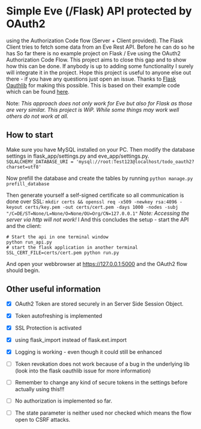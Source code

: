 # Simple Eve (/Flask) API protected by OAuth2 

using the Authorization Code flow (Server + Client provided).
The Flask Client tries to fetch some data from an Eve Rest API. Before he can do so he has 
So far there is no example project on Flask / Eve using the OAuth2 Authorization Code Flow.
This project aims to close this gap and to show how this can be done.
If anybody is up to adding some functionality I surely will integrate it in the project.
Hope this project is useful to anyone else out there - if you have any questions just open an issue.
Thanks to [Flask Oauthlib](https://github.com/lepture/flask-oauthlib) for making this possible. This is based on their example code which can be found [here](https://github.com/lepture/flask-oauthlib/tree/master/tests/oauth2).

Note: *This approach does not only work for Eve but also for Flask as those are very similar.
This project is WiP. While some things may work well others do not work at all.*

## How to start
Make sure you have MySQL installed on your PC. Then modify the database settings in flask_app/settings.py and eve_app/settings.py.
`SQLALCHEMY_DATABASE_URI = 'mysql://root:Test123@localhost/todo_oauth2?charset=utf8'`

Now prefill the database and create the tables by running
`python manage.py prefill_database`

Then generate yourself a self-signed certificate so all communication is done over SSL:
`mkdir certs && openssl req -x509 -newkey rsa:4096 -keyout certs/key.pem -out certs/cert.pem -days 1000 -nodes -subj "/C=DE/ST=None/L=None/O=None/OU=Org/CN=127.0.0.1"`
*Note: Accessing the server via http will not work!*
l
And this concludes the setup - start the API and the client:
```
# Start the api in one terminal window
python run_api.py
# start the flask application in another terminal
SSL_CERT_FILE=certs/cert.pem python run.py
```
And open your webbrowser at https://127.0.0.1:5000 and the OAuth2 flow should begin. 

## Other useful information
 
 - [x] OAuth2 Token are stored securely in an Server Side Session Object.
 - [x] Token autofreshing is implemented
 - [x] SSL Protection is activated
 - [x] using flask_import instead of flask.ext.import
 - [x] Logging is working - even though it could still be enhanced
 
 - [ ] Token revokation does not work because of a bug in the underlying lib (look into the flask oauthlib issue for more information)
 - [ ] Remember to change any kind of secure tokens in the settings before actually using this!!!
 - [ ] No authorization is implemented so far.
 - [ ] The state parameter is neither used nor checked which means the flow open to CSRF attacks.
